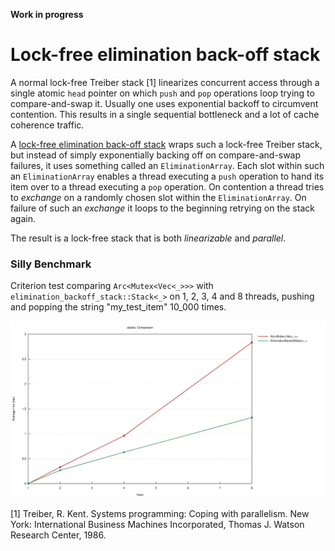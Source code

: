 **Work in progress**


# Lock-free elimination back-off stack

A normal lock-free Treiber stack [1] linearizes concurrent access through a
single atomic `head` pointer on which `push` and `pop` operations loop trying to
compare-and-swap it. Usually one uses exponential backoff to circumvent
contention. This results in a single sequential bottleneck and a lot of cache
coherence traffic.

A [lock-free elimination back-off
stack](https://people.csail.mit.edu/shanir/publications/Lock_Free.pdf) wraps
such a lock-free Treiber stack, but instead of simply exponentially backing off
on compare-and-swap failures, it uses something called an `EliminationArray`.
Each slot within such an `EliminationArray` enables a thread executing a `push`
operation to hand its item over to a thread executing a `pop` operation. On
contention a thread tries to *exchange* on a randomly chosen slot within the
`EliminationArray`. On failure of such an *exchange* it loops to the beginning
retrying on the stack again.

The result is a lock-free stack that is both _linearizable_ and _parallel_.


### Silly Benchmark

Criterion test comparing `Arc<Mutex<Vec<_>>>` with
`elimination_backoff_stack::Stack<_>` on 1, 2, 3, 4 and 8 threads, pushing and
popping the string "my_test_item" 10_000 times.


![Comparing `Arc<Mutex<Vec<_>>>` with `elimination_backoff_stack::Stack`.](./.assets/lines.svg)


[1] Treiber, R. Kent. Systems programming: Coping with parallelism. New York:
International Business Machines Incorporated, Thomas J. Watson Research Center,
1986.
